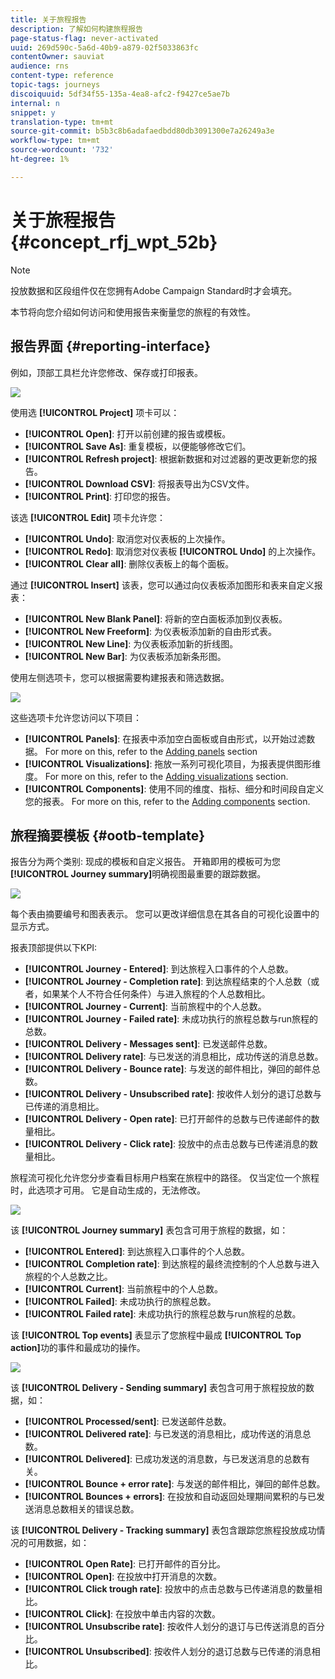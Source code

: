 ```yaml
---
title: 关于旅程报告
description: 了解如何构建旅程报告
page-status-flag: never-activated
uuid: 269d590c-5a6d-40b9-a879-02f5033863fc
contentOwner: sauviat
audience: rns
content-type: reference
topic-tags: journeys
discoiquuid: 5df34f55-135a-4ea8-afc2-f9427ce5ae7b
internal: n
snippet: y
translation-type: tm+mt
source-git-commit: b5b3c8b6adafaedbdd80db3091300e7a26249a3e
workflow-type: tm+mt
source-wordcount: '732'
ht-degree: 1%

---
```



# 关于旅程报告 {#concept_rfj_wpt_52b}

>[!NOTE]
>
>投放数据和区段组件仅在您拥有Adobe Campaign Standard时才会填充。

本节将向您介绍如何访问和使用报告来衡量您的旅程的有效性。

## 报告界面 {#reporting-interface}

例如，顶部工具栏允许您修改、保存或打印报表。

![](../assets/dynamic_report_toolbar.png)

使用选 **[!UICONTROL Project]** 项卡可以：

* **[!UICONTROL Open]**: 打开以前创建的报告或模板。
* **[!UICONTROL Save As]**: 重复模板，以便能够修改它们。
* **[!UICONTROL Refresh project]**: 根据新数据和对过滤器的更改更新您的报告。
* **[!UICONTROL Download CSV]**: 将报表导出为CSV文件。
* **[!UICONTROL Print]**: 打印您的报告。

该选 **[!UICONTROL Edit]** 项卡允许您：

* **[!UICONTROL Undo]**: 取消您对仪表板的上次操作。
* **[!UICONTROL Redo]**: 取消您对仪表板 **[!UICONTROL Undo]** 的上次操作。
* **[!UICONTROL Clear all]**: 删除仪表板上的每个面板。

通过 **[!UICONTROL Insert]** 该表，您可以通过向仪表板添加图形和表来自定义报表：

* **[!UICONTROL New Blank Panel]**: 将新的空白面板添加到仪表板。
* **[!UICONTROL New Freeform]**: 为仪表板添加新的自由形式表。
* **[!UICONTROL New Line]**: 为仪表板添加新的折线图。
* **[!UICONTROL New Bar]**: 为仪表板添加新条形图。

使用左侧选项卡，您可以根据需要构建报表和筛选数据。

![](../assets/dynamic_report_interface.png)

这些选项卡允许您访问以下项目：

* **[!UICONTROL Panels]**: 在报表中添加空白面板或自由形式，以开始过滤数据。 For more on this, refer to the [Adding panels](../reporting/creating-your-journey-reports.md#adding-panels) section
* **[!UICONTROL Visualizations]**: 拖放一系列可视化项目，为报表提供图形维度。 For more on this, refer to the [Adding visualizations](../reporting/creating-your-journey-reports.md#adding-visualizations) section.
* **[!UICONTROL Components]**: 使用不同的维度、指标、细分和时间段自定义您的报表。 For more on this, refer to the [Adding components](../reporting/creating-your-journey-reports.md#adding-components) section.

## 旅程摘要模板 {#ootb-template}

报告分为两个类别: 现成的模板和自定义报告。
开箱即用的模板可为您 **[!UICONTROL Journey summary]**&#x200B;明确视图最重要的跟踪数据。

![](../assets/dynamic_report_journey_8.png)

每个表由摘要编号和图表表示。 您可以更改详细信息在其各自的可视化设置中的显示方式。

报表顶部提供以下KPI:

* **[!UICONTROL Journey - Entered]**: 到达旅程入口事件的个人总数。
* **[!UICONTROL Journey - Completion rate]**: 到达旅程结束的个人总数（或者，如果某个人不符合任何条件）与进入旅程的个人总数相比。
* **[!UICONTROL Journey - Current]**: 当前旅程中的个人总数。
* **[!UICONTROL Journey - Failed rate]**: 未成功执行的旅程总数与run旅程的总数。
* **[!UICONTROL Delivery - Messages sent]**: 已发送邮件总数。
* **[!UICONTROL Delivery rate]**: 与已发送的消息相比，成功传送的消息总数。
* **[!UICONTROL Delivery - Bounce rate]**: 与发送的邮件相比，弹回的邮件总数。
* **[!UICONTROL Delivery - Unsubscribed rate]**: 按收件人划分的退订总数与已传递的消息相比。
* **[!UICONTROL Delivery - Open rate]**: 已打开邮件的总数与已传递邮件的数量相比。
* **[!UICONTROL Delivery - Click rate]**: 投放中的点击总数与已传递消息的数量相比。

旅程流可视化允许您分步查看目标用户档案在旅程中的路径。 仅当定位一个旅程时，此选项才可用。 它是自动生成的，无法修改。

![](../assets/dynamic_report_journey_10.png)

该 **[!UICONTROL Journey summary]** 表包含可用于旅程的数据，如：

* **[!UICONTROL Entered]**: 到达旅程入口事件的个人总数。
* **[!UICONTROL Completion rate]**: 到达旅程的最终流控制的个人总数与进入旅程的个人总数之比。
* **[!UICONTROL Current]**: 当前旅程中的个人总数。
* **[!UICONTROL Failed]**: 未成功执行的旅程总数。
* **[!UICONTROL Failed rate]**: 未成功执行的旅程总数与run旅程的总数。

该 **[!UICONTROL Top events]** 表显示了您旅程中最成 **[!UICONTROL Top action]**&#x200B;功的事件和最成功的操作。

![](../assets/dynamic_report_journey_11.png)

该 **[!UICONTROL Delivery - Sending summary]** 表包含可用于旅程投放的数据，如：

* **[!UICONTROL Processed/sent]**: 已发送邮件总数。
* **[!UICONTROL Delivered rate]**: 与已发送的消息相比，成功传送的消息总数。
* **[!UICONTROL Delivered]**: 已成功发送的消息数，与已发送消息的总数有关。
* **[!UICONTROL Bounce + error rate]**: 与发送的邮件相比，弹回的邮件总数。
* **[!UICONTROL Bounces + errors]**: 在投放和自动返回处理期间累积的与已发送消息总数相关的错误总数。

该 **[!UICONTROL Delivery - Tracking summary]** 表包含跟踪您旅程投放成功情况的可用数据，如：

* **[!UICONTROL Open Rate]**: 已打开邮件的百分比。
* **[!UICONTROL Open]**: 在投放中打开消息的次数。
* **[!UICONTROL Click trough rate]**: 投放中的点击总数与已传递消息的数量相比。
* **[!UICONTROL Click]**: 在投放中单击内容的次数。
* **[!UICONTROL Unsubscribe rate]**: 按收件人划分的退订与已传送消息的百分比。
* **[!UICONTROL Unsubscribed]**: 按收件人划分的退订总数与已传递的消息相比。
